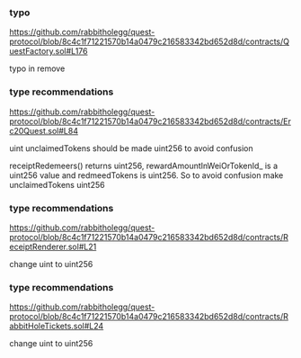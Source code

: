 ### typo
https://github.com/rabbitholegg/quest-protocol/blob/8c4c1f71221570b14a0479c216583342bd652d8d/contracts/QuestFactory.sol#L176

typo in remove

### type recommendations
https://github.com/rabbitholegg/quest-protocol/blob/8c4c1f71221570b14a0479c216583342bd652d8d/contracts/Erc20Quest.sol#L84

uint unclaimedTokens should be made uint256 to avoid confusion

receiptRedemeers() returns uint256, rewardAmountInWeiOrTokenId_ is a uint256 value and redmeedTokens is uint256. So to avoid confusion make unclaimedTokens uint256

### type recommendations 
https://github.com/rabbitholegg/quest-protocol/blob/8c4c1f71221570b14a0479c216583342bd652d8d/contracts/ReceiptRenderer.sol#L21

change uint to uint256

### type recommendations
https://github.com/rabbitholegg/quest-protocol/blob/8c4c1f71221570b14a0479c216583342bd652d8d/contracts/RabbitHoleTickets.sol#L24

change uint to uint256